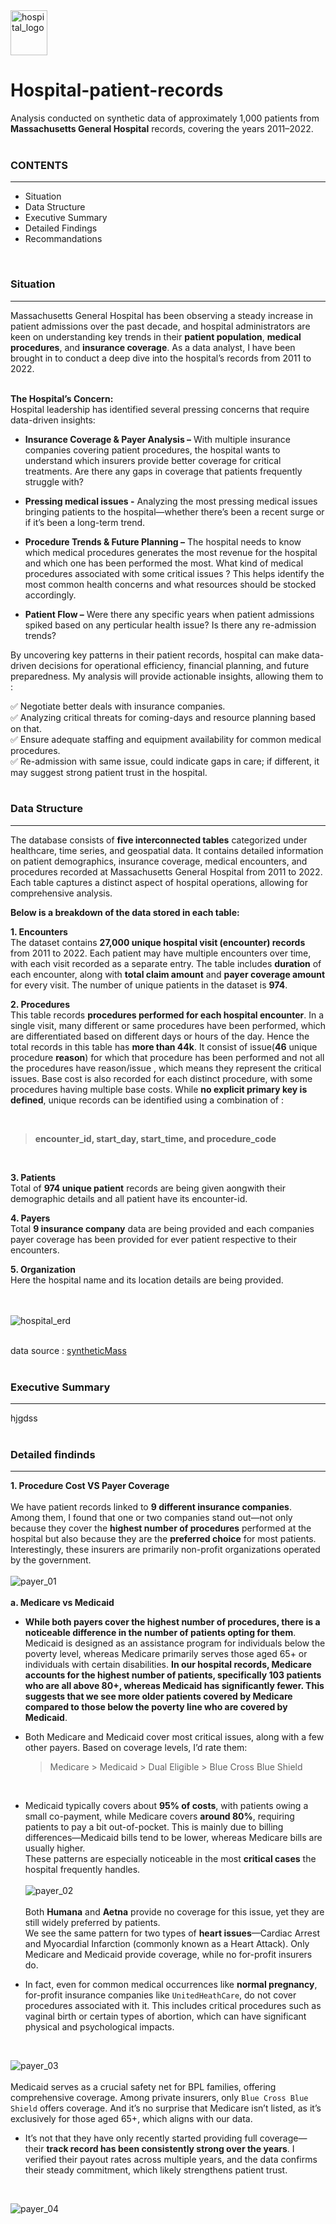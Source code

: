 <img src="https://github.com/arghanilhub/Hospital-patient-records/blob/main/hospital%20_logo.png" alt="hospital_logo" width="59" height="72"> 
<h1>Hospital-patient-records</h1> 

Analysis conducted on synthetic data of approximately 1,000 patients from **Massachusetts General Hospital** records, covering the years 2011–2022.    
<br> 

<h3>CONTENTS </h3> 
<hr> 

* Situation </br> 
* Data Structure </br> 
* Executive Summary </br>
* Detailed Findings </br>
* Recommandations </br>
<br>

<h3>Situation</h3> 
<hr> 

Massachusetts General Hospital has been observing a steady increase in patient admissions over the past decade, and hospital administrators are keen on understanding key trends in their **patient population**, **medical procedures**, and **insurance coverage**. As a data analyst, I have been brought in to conduct a deep dive into the hospital’s records from 2011 to 2022. </br> 
<br>  

**The Hospital’s Concern:** <br> 
Hospital leadership has identified several pressing concerns that require data-driven insights: </br> 

* **Insurance Coverage & Payer Analysis –** With multiple insurance companies covering patient procedures, the hospital wants to understand which insurers provide better coverage for critical treatments. Are there any gaps in coverage that patients frequently struggle with? </br>
  
* **Pressing medical issues -** Analyzing the most pressing medical issues bringing patients to the hospital—whether there’s been a recent surge or if it’s been a long-term trend. </br>

* **Procedure Trends & Future Planning –** The hospital needs to know which medical procedures generates the most revenue for the hospital and which one has been performed the most. What kind of medical procedures associated with some critical issues ? This helps identify the most common health concerns and what resources should be stocked accordingly. </br>

* **Patient Flow –** Were there any specific years when patient admissions spiked based on any perticular health issue? Is there any re-admission trends? </br> 

By uncovering key patterns in their patient records, hospital can make data-driven decisions for operational efficiency, financial planning, and future preparedness. My analysis will provide actionable insights, allowing them to : </br> 

:white_check_mark: Negotiate better deals with insurance companies. </br>
:white_check_mark: Analyzing critical threats for coming-days and resource planning based on that. </br>
:white_check_mark: Ensure adequate staffing and equipment availability for common medical procedures. </br>
:white_check_mark: Re-admission with same issue, could indicate gaps in care; if different, it may suggest strong patient trust in the hospital. </br>
<br> 

<h3>Data Structure</h3> 
<hr> 

The database consists of **five interconnected tables** categorized under healthcare, time series, and geospatial data. It contains detailed information on patient demographics, insurance coverage, medical encounters, and procedures recorded at Massachusetts General Hospital from 2011 to 2022. Each table captures a distinct aspect of hospital operations, allowing for comprehensive analysis. </br> 

**Below is a breakdown of the data stored in each table:** </br> 

**1. Encounters** </br> 
The dataset contains **27,000 unique hospital visit (encounter) records** from 2011 to 2022. Each patient may have multiple encounters over time, with each visit recorded as a separate entry. The table includes **duration** of each encounter, along with **total claim amount** and **payer coverage amount** for every visit. The number of unique patients in the dataset is **974**.

**2. Procedures** </br> 
This table records **procedures performed for each hospital encounter**. In a single visit, many different or same procedures have been performed, which are differentiated based on different days or hours of the day. Hence the total records in this table has **more than 44k**. It consist of issue(**46** unique procedure **reason**) for which that procedure has been performed and not all the procedures have reason/issue , which means they represent the critical issues. Base cost is also recorded for each distinct procedure, with some procedures having multiple base costs. While **no explicit primary key is defined**, unique records can be identified using a combination of :

&nbsp; &nbsp; &nbsp; &nbsp;  <blockquote>**encounter_id, start_day, start_time, and procedure_code**</blockquote>  </br>  

 **3. Patients** </br> 
Total of **974 unique patient** records are being given aongwith their demographic details and all patient have its encounter-id. </br> 

**4. Payers** </br> 
Total **9 insurance company** data are being provided and each companies payer coverage has been provided for ever patient respective to their encounters.  </br> 

**5. Organization** </br> 
Here the hospital name and its location details are being provided. </br>  
<br> 

![hospital_erd](https://github.com/arghanilhub/Hospital-patient-records/blob/main/hospital_erd.png) </br> 
<br>

data source : [syntheticMass](https://synthea.mitre.org)  </br> 
<br> 

<h3>Executive Summary</h3>
<hr>

hjgdss </br> 
<br> 

<h3>Detailed findinds</h3>
<hr> 

**1. Procedure Cost  VS  Payer Coverage** </br> 
<br>
We have patient records linked to **9 different insurance companies**. </br> 
Among them, I found that one or two companies stand out—not only because they cover the **highest number of procedures** performed at the hospital but also because they are the **preferred choice** for most patients. Interestingly, these insurers are primarily non-profit organizations operated by the government. </br> 
<br> 
![payer_01](https://github.com/arghanilhub/Hospital-patient-records/blob/main/payers.png) </br> 
<br> 
**a. Medicare vs Medicaid** </br> 
 
* **While both payers cover the highest number of procedures, there is a noticeable difference in the number of patients opting for them**. Medicaid is designed as an assistance program for individuals below the poverty level, whereas Medicare primarily serves those aged 65+ or individuals with certain disabilities. **In our hospital records, Medicare accounts for the highest number of patients, specifically 103 patients who are all above 80+, whereas Medicaid has significantly fewer. This suggests that we see more older patients covered by Medicare compared to those below the poverty line who are covered by Medicaid**. </br> 

* Both Medicare and Medicaid cover most critical issues, along with a few other payers. Based on coverage levels, I’d rate them:</br>
   <blockquote>Medicare > Medicaid > Dual Eligible > Blue Cross Blue Shield</blockquote> </br>
  
* Medicaid typically covers about **95% of costs**, with patients owing a small co-payment, while Medicare covers **around 80%**, requiring patients to pay a bit out-of-pocket. This is mainly due to billing differences—Medicaid bills tend to be lower, whereas Medicare bills are usually higher.</br> 
  These patterns are especially noticeable in the most **critical cases** the hospital frequently handles. </br>
  <br>
  ![payer_02](https://github.com/arghanilhub/Hospital-patient-records/blob/main/payers_02.png) </br>
  <br>
 Both **Humana** and **Aetna** provide no coverage for this issue, yet they are still widely preferred by patients. </br>
We see the same pattern for two types of **heart issues**—Cardiac Arrest and Myocardial Infarction (commonly known as a Heart Attack). Only Medicare and Medicaid provide coverage, while no for-profit insurers do. </br> 
* In fact, even for common medical occurrences like **normal pregnancy**, for-profit insurance companies like ```UnitedHeathCare```, do not cover procedures associated with it. This includes critical procedures such as vaginal birth or certain types of abortion, which can have significant physical and psychological impacts. </br>
<br>

![payer_03](https://github.com/arghanilhub/Hospital-patient-records/blob/main/payer_03.png) </br>
<br> 
Medicaid serves as a crucial safety net for BPL families, offering comprehensive coverage. Among private insurers, only ```Blue Cross Blue Shield``` offers coverage. And it’s no surprise that Medicare isn’t listed, as it’s exclusively for those aged 65+, which aligns with our data. </br> 
* It’s not that they have only recently started providing full coverage—their **track record has been consistently strong over the years**. I verified their payout rates across multiple years, and the data confirms their steady commitment, which likely strengthens patient trust. </br>
<br>

![payer_04](https://github.com/arghanilhub/Hospital-patient-records/blob/main/payer_04.png) </br>
<br> 
